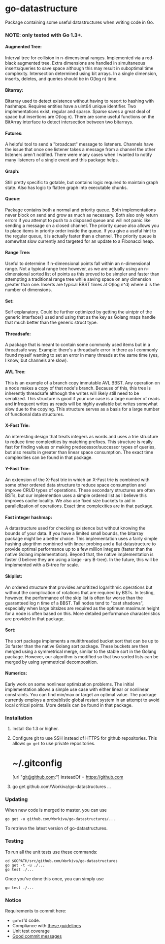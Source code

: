 go-datastructure
================

Package containing some useful datastructures when writing code in Go.

### NOTE: only tested with Go 1.3+.

#### Augmented Tree: 
Interval tree for collision in n-dimensional ranges.  Implemented via a red-black augmented tree.  Extra dimensions are handled in simultaneous inserts/queries to save space although this may result in suboptimal time complexity.  Intersection determined using bit arrays.  In a single dimension, inserts, deletes, and queries should be in O(log n) time.

#### Bitarray: 
Bitarray used to detect existence without having to resort to hashing with hashmaps.  Requires entities have a uint64 unique identifier.  Two implementations exist, regular and sparse.  Sparse saves a great deal of space but insertions are O(log n).  There are some useful functions on the BitArray interface to detect intersection between two bitarrays.

#### Futures: 
A helpful tool to send a "broadcast" message to listeners.  Channels have the issue that once one listener takes a message from a channel the other listeners aren't notified.  There were many cases when I wanted to notify many listeners of a single event and this package helps.

#### Graph: 
Still pretty specific to gotable, but contains logic required to maintain graph state.  Also has logic to flatten graph into executable chunks.

#### Queue: 
Package contains both a normal and priority queue.  Both implementations never block on send and grow as much as necessary.  Both also only return errors if you attempt to push to a disposed queue and will not panic like sending a message on a closed channel.  The priority queue also allows you to place items in priority order inside the queue.  If you give a useful hint to the regular queue, it is actually faster than a channel.  The priority queue is somewhat slow currently and targeted for an update to a Fibonacci heap.

#### Range Tree: 
Useful to determine if n-dimensional points fall within an n-dimensional range.  Not a typical range tree however, as we are actually using an n-dimensional sorted list of points as this proved to be simpler and faster than attempting a traditional range tree while saving space on any dimension greater than one.  Inserts are typical BBST times at O(log n^d) where d is the number of dimensions.

#### Set: 
Self explanatory.  Could be further optimized by getting the uintptr of the generic interface{} used and using that as the key as Golang maps handle that much better than the generic struct type.

#### Threadsafe: 
A package that is meant to contain some commonly used items but in a threadsafe way.  Example: there's a threadsafe error in there as I commonly found myself wanting to set an error in many threads at the same time (yes, I know, but channels are slow).

#### AVL Tree:
This is an example of a branch copy immutable AVL BBST.  Any operation on a node makes a copy of that node's branch.  Because of this, this tree is inherently threadsafe although the writes will likely still need to be serialized.  This structure is good if your use case is a large number of reads and infrequent writes as reads will be highly available but writes somewhat slow due to the copying.  This structure serves as a basis for a large number of functional data structures.

#### X-Fast Trie:
An interesting design that treats integers as words and uses a trie structure to reduce time complexities by matching prefixes.  This structure is really fast for finding values or making predecessor/successor types of queries, but also results in greater than linear space consumption.  The exact time complexities can be found in that package.

#### Y-Fast Trie:
An extension of the X-Fast trie in which an X-Fast trie is combined with some other ordered data structure to reduce space consumption and improve CRUD types of operations.  These secondary structures are often BSTs, but our implemention uses a simple ordered list as I believe this improves cache locality.  We also use fixed size buckets to aid in parallelization of operations.  Exact time complexities are in that package.

#### Fast integer hashmap:
A datastructure used for checking existence but without knowing the bounds of your data.  If you have a limited small bounds, the bitarray package might be a better choice.  This implementation uses a fairly simple hashing alogrithm combined with linear probing and a flat datastructure to provide optimal performance up to a few million integers (faster than the native Golang implementation).  Beyond that, the native implementation is faster (I believe they are using a large -ary B-tree).  In the future, this will be implemented with a B-tree for scale.

#### Skiplist:
An ordered structure that provides amoritized logarithmic operations but without the complication of rotations that are required by BSTs.  In testing, however, the performance of the skip list is often far worse than the guaranteed log n time of a BBST.  Tall nodes tend to "cast shadows", especially when large bitsizes are required as the optimum maximum height for a node is often based on this.  More detailed performance characteristics are provided in that package.

#### Sort:
The sort package implements a multithreaded bucket sort that can be up to 3x faster than the native Golang sort package.  These buckets are then merged using a symmetrical merge, similar to the stable sort in the Golang package.  However, our algorithm is modified so that two sorted lists can be merged by using symmetrical decomposition.

#### Numerics:
Early work on some nonlinear optimization problems.  The initial implementation allows a simple use case with either linear or nonlinear constraints.  You can find min/max or target an optimal value.  The package currently employs a probablistic global restart system in an attempt to avoid local critical points.  More details can be found in that package.

### Installation

1) Install Go 1.3 or higher.

2) Configure git to use SSH instead of HTTPS for github repositories. This
allows `go get` to use private repositories.

	# ~/.gitconfig
	[url "git@github.com:"]
		insteadOf = https://github.com

3) go get github.com/Workiva/go-datastructures ...

### Updating

When new code is merged to master, you can use 

	go get -u github.com/Workiva/go-datastructures/...

To retrieve the latest version of go-datastructures.

### Testing

To run all the unit tests use these commands:

	cd $GOPATH/src/github.com/Workiva/go-datastructures
	go get -t -u ./...
	go test ./...

Once you've done this once, you can simply use

	go test ./...

### Notice

Requirements to commit here:

 - `gofmt`'d code.
 - Compliance with [these guidelines](https://code.google.com/p/go-wiki/wiki/CodeReviewComments)
 - Unit test coverage
 - [Good commit messages](http://tbaggery.com/2008/04/19/a-note-about-git-commit-messages.html)